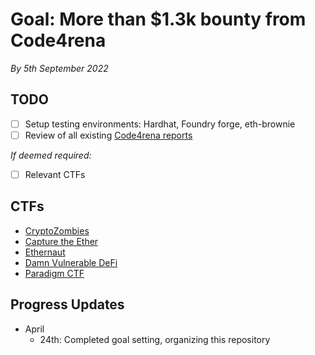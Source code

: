 # Goal: More than $1.3k bounty from Code4rena
_By 5th September 2022_

## TODO
- [ ] Setup testing environments: Hardhat, Foundry forge, eth-brownie
- [ ] Review of all existing [Code4rena reports](https://code4rena.com/reports)

_If deemed required:_
- [ ] Relevant CTFs 

## CTFs
- [CryptoZombies](https://cryptozombies.io/en/course/)
- [Capture the Ether](https://capturetheether.com/)
- [Ethernaut](https://ethernaut.openzeppelin.com/)
- [Damn Vulnerable DeFi](https://www.damnvulnerabledefi.xyz/)
- [Paradigm CTF](https://github.com/paradigm-operations/paradigm-ctf-2021)

## Progress Updates
* April
  * 24th: Completed goal setting, organizing this repository   
